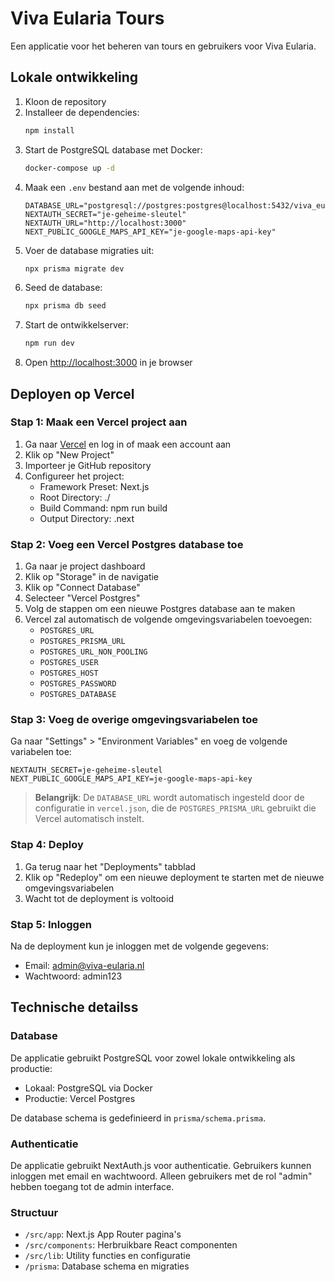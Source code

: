 # Viva Eularia Tours

Een applicatie voor het beheren van tours en gebruikers voor Viva Eularia.

## Lokale ontwikkeling

1. Kloon de repository
2. Installeer de dependencies:
   ```bash
   npm install
   ```
3. Start de PostgreSQL database met Docker:
   ```bash
   docker-compose up -d
   ```
4. Maak een `.env` bestand aan met de volgende inhoud:
   ```
   DATABASE_URL="postgresql://postgres:postgres@localhost:5432/viva_eularia"
   NEXTAUTH_SECRET="je-geheime-sleutel"
   NEXTAUTH_URL="http://localhost:3000"
   NEXT_PUBLIC_GOOGLE_MAPS_API_KEY="je-google-maps-api-key"
   ```
5. Voer de database migraties uit:
   ```bash
   npx prisma migrate dev
   ```
6. Seed de database:
   ```bash
   npx prisma db seed
   ```
7. Start de ontwikkelserver:
   ```bash
   npm run dev
   ```
8. Open [http://localhost:3000](http://localhost:3000) in je browser

## Deployen op Vercel

### Stap 1: Maak een Vercel project aan

1. Ga naar [Vercel](https://vercel.com) en log in of maak een account aan
2. Klik op "New Project"
3. Importeer je GitHub repository
4. Configureer het project:
   - Framework Preset: Next.js
   - Root Directory: ./
   - Build Command: npm run build
   - Output Directory: .next

### Stap 2: Voeg een Vercel Postgres database toe

1. Ga naar je project dashboard
2. Klik op "Storage" in de navigatie
3. Klik op "Connect Database"
4. Selecteer "Vercel Postgres"
5. Volg de stappen om een nieuwe Postgres database aan te maken
6. Vercel zal automatisch de volgende omgevingsvariabelen toevoegen:
   - `POSTGRES_URL`
   - `POSTGRES_PRISMA_URL`
   - `POSTGRES_URL_NON_POOLING`
   - `POSTGRES_USER`
   - `POSTGRES_HOST`
   - `POSTGRES_PASSWORD`
   - `POSTGRES_DATABASE`

### Stap 3: Voeg de overige omgevingsvariabelen toe

Ga naar "Settings" > "Environment Variables" en voeg de volgende variabelen toe:

```
NEXTAUTH_SECRET=je-geheime-sleutel
NEXT_PUBLIC_GOOGLE_MAPS_API_KEY=je-google-maps-api-key
```

> **Belangrijk**: De `DATABASE_URL` wordt automatisch ingesteld door de configuratie in `vercel.json`, die de `POSTGRES_PRISMA_URL` gebruikt die Vercel automatisch instelt.

### Stap 4: Deploy

1. Ga terug naar het "Deployments" tabblad
2. Klik op "Redeploy" om een nieuwe deployment te starten met de nieuwe omgevingsvariabelen
3. Wacht tot de deployment is voltooid

### Stap 5: Inloggen

Na de deployment kun je inloggen met de volgende gegevens:
- Email: admin@viva-eularia.nl
- Wachtwoord: admin123

## Technische detailss

### Database

De applicatie gebruikt PostgreSQL voor zowel lokale ontwikkeling als productie:
- Lokaal: PostgreSQL via Docker
- Productie: Vercel Postgres

De database schema is gedefinieerd in `prisma/schema.prisma`.

### Authenticatie

De applicatie gebruikt NextAuth.js voor authenticatie. Gebruikers kunnen inloggen met email en wachtwoord. Alleen gebruikers met de rol "admin" hebben toegang tot de admin interface.

### Structuur

- `/src/app`: Next.js App Router pagina's
- `/src/components`: Herbruikbare React componenten
- `/src/lib`: Utility functies en configuratie
- `/prisma`: Database schema en migraties
